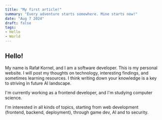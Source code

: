 ```yaml
---
title: "My first article!"
summary: "Every adventure starts somewhere. Mine starts now!"
date: "Aug 7 2024"
draft: false
tags:
- Hello
- World
---
```


## Hello!

My name is Rafał Kornel, and I am a software developer.
This is my personal website. I will post my thoughts on technology, interesting findings, and sometimes
learning resources. I think writing down your knowledge is a key to striving in future AI landscape.

I'm currently working as a frontend developer, and I'm studying computer science.

I'm interested in all kinds of topics, starting from web development (frontend, backend, deployment), through game dev, AI and to security.


